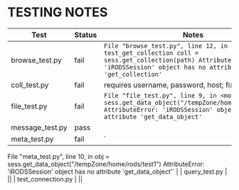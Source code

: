 TESTING NOTES
=============

| Test        | Status           | Notes |
| ------------- |-------------|------------|
| browse_test.py | fail  | `File "browse_test.py", line 12, in test_get_collection coll = sess.get_collection(path) AttributeError: 'iRODSSession' object has no attribute 'get_collection'`|
| coll_test.py | fail | requires username, password, host; fixable|
| file_test.py | fail |`File "file_test.py", line 9, in <module> obj = sess.get_data_object("/tempZone/home/rods/test1") AttributeError: 'iRODSSession' object has no attribute 'get_data_object'`|
| message_test.py | pass ||
| meta_test.py | fail | `
  File "meta_test.py", line 10, in <module>
    obj = sess.get_data_object("/tempZone/home/rods/test1")
AttributeError: 'iRODSSession' object has no attribute 'get_data_object'` |
| query_test.py | ||
| test_connection.py | ||

